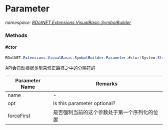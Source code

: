 ﻿# Parameter
_namespace: [RDotNET.Extensions.VisualBasic.SymbolBuilder](./index.md)_





### Methods

#### #ctor
```csharp
RDotNET.Extensions.VisualBasic.SymbolBuilder.Parameter.#ctor(System.String,RDotNET.Extensions.VisualBasic.SymbolBuilder.ValueTypes,System.Boolean,System.Boolean)
```
API会自动根据类型来修正路径之中的分隔符的

|Parameter Name|Remarks|
|--------------|-------|
|name|-|
|opt|Is this parameter optional?|
|forceFirst|是否强制当前的这个参数处于第一个序列化的位置|



